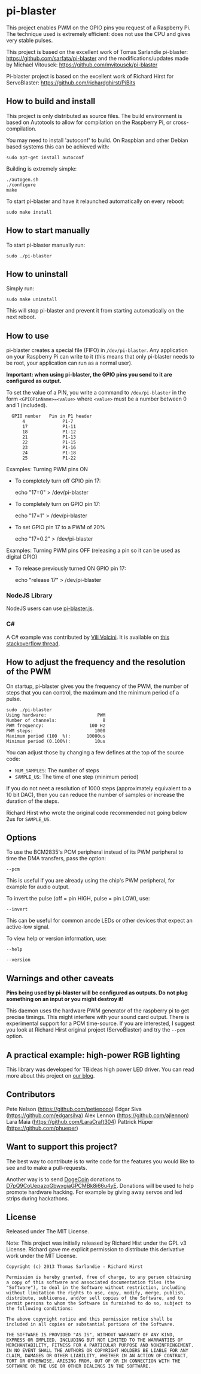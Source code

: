 pi-blaster
==========

This project enables PWM on the GPIO pins you request of a Raspberry Pi. The technique used is extremely efficient: does not use the CPU and gives very stable pulses.

This project is based on the excellent work of Tomas Sarlandie pi-blaster: https://github.com/sarfata/pi-blaster
and the modifications/updates made by Michael Vitousek: https://github.com/mvitousek/pi-blaster

Pi-blaster project is based on the excellent work of Richard Hirst for ServoBlaster: https://github.com/richardghirst/PiBits

## How to build and install

This project is only distributed as source files. The build environment is based on Autotools to allow for compilation on the Raspberry Pi, or cross-compilation.

You may need to install 'autoconf' to build. On Raspbian and other Debian based systems this can be achieved with:

    sudo apt-get install autoconf

Building is extremely simple:

    ./autogen.sh
    ./configure
    make

To start pi-blaster and have it relaunched automatically on every reboot:

    sudo make install

## How to start manually

To start pi-blaster manually run:

    sudo ./pi-blaster
    
## How to uninstall

Simply run:

    sudo make uninstall
    
This will stop pi-blaster and prevent it from starting automatically on the next reboot.

## How to use

pi-blaster creates a special file (FIFO) in `/dev/pi-blaster`. Any application on your Raspberry Pi can write to it (this means that only pi-blaster needs to be root, your application can run as a normal user).

**Important: when using pi-blaster, the GPIO pins you send to it are configured as output.**

To set the value of a PIN, you write a command to `/dev/pi-blaster` in the form `<GPIOPinName>=<value>` where `<value>` must be a number between 0 and 1 (included).

      GPIO number   Pin in P1 header
          4              P1-7
          17             P1-11
          18             P1-12
          21             P1-13
          22             P1-15
          23             P1-16
          24             P1-18
          25             P1-22

Examples: Turning PWM pins ON
  * To completely turn off GPIO pin 17:

    echo "17=0" > /dev/pi-blaster

  * To completely turn on GPIO pin 17:

    echo "17=1" > /dev/pi-blaster

  * To set GPIO pin 17 to a PWM of 20%

    echo "17=0.2" > /dev/pi-blaster

Examples: Turning PWM pins OFF (releasing a pin so it can be used as
digital GPIO)

  * To release previously turned ON GPIO pin 17:

    echo "release 17" > /dev/pi-blaster

### NodeJS Library

NodeJS users can use [pi-blaster.js](https://github.com/sarfata/pi-blaster.js).

### C#

A C# example was contributed by [Vili Volcini](https://plus.google.com/109312219443477679717/posts). It is available on [this stackoverflow thread](http://stackoverflow.com/questions/17241071/writing-to-fifo-file-linux-monoc).

## How to adjust the frequency and the resolution of the PWM

On startup, pi-blaster gives you the frequency of the PWM, the number of steps that you can control, the maximum and the minimum period of a pulse.

    sudo ./pi-blaster
    Using hardware:                   PWM
    Number of channels:                 8
    PWM frequency:                 100 Hz
    PWM steps:                       1000
    Maximum period (100  %):      10000us
    Minimum period (0.100%):         10us  

You can adjust those by changing a few defines at the top of the source code:

 * `NUM_SAMPLES`: The number of steps
 * `SAMPLE_US`: The time of one step (minimum period)

If you do not neet a resolution of 1000 steps (approximately equivalent to a 10 bit DAC), then you can reduce the number of samples or increase the duration of the steps.

Richard Hirst who wrote the original code recommended not going below 2us for `SAMPLE_US`.

## Options

To use the BCM2835's PCM peripheral instead of its PWM peripheral to time the DMA transfers, pass the option:

    --pcm

This is useful if you are already using the chip's PWM peripheral, for example for audio output.

To invert the pulse (off = pin HIGH, pulse = pin LOW), use:

    --invert

This can be useful for common anode LEDs or other devices that expect an active-low signal.

To view help or version information, use:

    --help

    --version

## Warnings and other caveats

**Pins being used by pi-blaster will be configured as outputs. Do not plug something on an input or you might destroy it!**

This daemon uses the hardware PWM generator of the raspberry pi to get precise timings. This might interfere with your sound card output.
There is experimental support for a PCM time-source. If you are interested, I suggest you look at Richard Hirst original project (ServoBlaster) and try the `--pcm` option.

## A practical example: high-power RGB lighting

This library was developed for TBideas high power LED driver. You can read more about this project on [our blog][blog].

## Contributors

Pete Nelson (https://github.com/petiepooo)
Edgar Siva (https://github.com/edgarsilva)
Alex Lennon (https://github.com/ajlennon)
Lara Maia (https://github.com/LaraCraft304)
Pattrick Hüper (https://github.com/phueper)

## Want to support this project?

The best way to contribute is to write code for the features you would like to see and to make a pull-requests.

Another way is to send [DogeCoin](http://www.dogecoin.com) donations to [D7pQ9CoUepazpGbwxgiaGPCMBk8i66u4yE](dogecoin:D7pQ9CoUepazpGbwxgiaGPCMBk8i66u4yE?amount=1000&message=Pi-blaster%20donation&label=pi-blaster). Donations will be used to help promote hardware hacking. For example by giving away servos and led strips during hackathons.

## License

Released under The MIT License.

Note: This project was initially released by Richard Hist under the GPL v3 License. Richard gave me explicit permission to distribute this derivative work under the MIT License.

    Copyright (c) 2013 Thomas Sarlandie - Richard Hirst

    Permission is hereby granted, free of charge, to any person obtaining a copy of this software and associated documentation files (the "Software"), to deal in the Software without restriction, including without limitation the rights to use, copy, modify, merge, publish, distribute, sublicense, and/or sell copies of the Software, and to permit persons to whom the Software is furnished to do so, subject to the following conditions:

    The above copyright notice and this permission notice shall be included in all copies or substantial portions of the Software.

    THE SOFTWARE IS PROVIDED "AS IS", WITHOUT WARRANTY OF ANY KIND, EXPRESS OR IMPLIED, INCLUDING BUT NOT LIMITED TO THE WARRANTIES OF MERCHANTABILITY, FITNESS FOR A PARTICULAR PURPOSE AND NONINFRINGEMENT. IN NO EVENT SHALL THE AUTHORS OR COPYRIGHT HOLDERS BE LIABLE FOR ANY CLAIM, DAMAGES OR OTHER LIABILITY, WHETHER IN AN ACTION OF CONTRACT, TORT OR OTHERWISE, ARISING FROM, OUT OF OR IN CONNECTION WITH THE SOFTWARE OR THE USE OR OTHER DEALINGS IN THE SOFTWARE.

[blog]: http://www.tbideas.com/blog/2013/02/controling-a-high-power-rgb-led-with-a-raspberry-pi/
